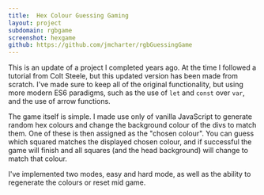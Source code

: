 ```yaml
---
title:  Hex Colour Guessing Gaming
layout: project
subdomain: rgbgame
screenshot: hexgame
github: https://github.com/jmcharter/rgbGuessingGame
---
```



This is an update of a project I completed years ago. At the time I followed a tutorial from Colt Steele, but this updated version has been made from scratch. I've made sure to keep all of the original functionality, but using more modern ES6 paradigms, such as the use of `let` and `const` over `var`, and the use of arrow functions.

The game itself is simple. I made use only of vanilla JavaScript to generate random hex colours and change the background colour of the divs to match them. One of these is then assigned as the "chosen colour". You can guess which squared matches the displayed chosen colour, and if successful the game will finish and all squares (and the head background) will change to match that colour.

I've implemented two modes, easy and hard mode, as well as the ability to regenerate the colours or reset mid game.
